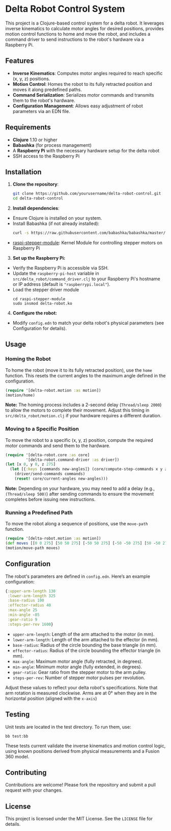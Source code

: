 # Delta Robot Control System

This project is a Clojure-based control system for a delta robot. It leverages inverse kinematics to calculate motor angles for desired positions, provides motion control functions to home and move the robot, and includes a command driver to send instructions to the robot's hardware via a Raspberry Pi.

## Features

- **Inverse Kinematics**: Computes motor angles required to reach specific (x, y, z) positions.
- **Motion Control**: Homes the robot to its fully retracted position and moves it along predefined paths.
- **Command Serialization**: Serializes motor commands and transmits them to the robot's hardware.
- **Configuration Management**: Allows easy adjustment of robot parameters via an EDN file.

## Requirements

- **Clojure** 1.10 or higher
- **Babashka** (for process management)
- A **Raspberry Pi** with the necessary hardware setup for the delta robot
- SSH access to the Raspberry Pi

## Installation

1. **Clone the repository**:
   ```bash
   git clone https://github.com/yourusername/delta-robot-control.git
   cd delta-robot-control
   ```
   
2. **Install dependencies**:
- Ensure Clojure is installed on your system.
- Install Babashka (if not already installed):
  ```bash
  curl -s https://raw.githubusercontent.com/babashka/babashka/master/install | bash
  ```
- [raspi-stepper-module](https://github.com/billwinkler/raspi-stepper-module): Kernel Module for controlling stepper motors on Raspberry Pi
3. **Set up the Raspberry Pi:**
- Verify the Raspberry Pi is accessible via SSH.
- Update the `raspberry-pi-host` variable in `src/delta_robot/command_driver.clj` to your Raspberry Pi's hostname or IP address (default is `"raspberrypi.local"`).
- Load the stepper driver module
  ``` shell
  cd raspi-stepper-module
  sudo insmod delta-robot.ko
  ```

4. **Configure the robot:**
- Modify `config.edn` to match your delta robot's physical parameters (see Configuration for details).

## Usage
### Homing the Robot
To home the robot (move it to its fully retracted position), use the `home` function. This resets the current angles to the maximum angle defined in the configuration.

``` clojure
(require '[delta-robot.motion :as motion])
(motion/home)
```

**Note:** The homing process includes a 2-second delay (`Thread/sleep 2000`) to allow the motors to complete their movement. Adjust this timing in `src/delta_robot/motion.clj` if your hardware requires a different duration.

### Moving to a Specific Position
To move the robot to a specific (x, y, z) position, compute the required motor commands and send them to the hardware.

``` clojure
(require '[delta-robot.core :as core]
         '[delta-robot.command-driver :as driver])
(let [x 0, y 0, z 275]
  (let [{:keys [commands new-angles]} (core/compute-step-commands x y z)]
    (driver/send-commands commands)
    (reset! core/current-angles new-angles)))
```

**Note:** Depending on your hardware, you may need to add a delay (e.g., `(Thread/sleep 500)`) after sending commands to ensure the movement completes before issuing new instructions.

### Running a Predefined Path
To move the robot along a sequence of positions, use the `move-path` function.

``` clojure
(require '[delta-robot.motion :as motion])
(def moves [[0 0 275] [50 50 275] [-50 50 275] [-50 -50 275] [50 -50 275] [50 50 275] [0 0 275] [0 0 217]])
(motion/move-path moves)
```
## Configuration
The robot's parameters are defined in `config.edn`. Here’s an example configuration:

``` clojure
{:upper-arm-length 130
 :lower-arm-length 325
 :base-radius 100
 :effector-radius 40
 :max-angle 25
 :min-angle -85
 :gear-ratio 9
 :steps-per-rev 1600}
```

- `upper-arm-length`: Length of the arm attached to the motor (in mm).
- `lower-arm-length`: Length of the arm attached to the effector (in mm).
- `base-radius`: Radius of the circle bounding the base triangle (in mm).
- `effector-radius`: Radius of the circle bounding the effector triangle (in mm).
- `max-angle`: Maximum motor angle (fully retracted, in degrees).
- `min-angle`: Minimum motor angle (fully extended, in degrees).
- `gear-ratio`: Gear ratio from the stepper motor to the arm pulley.
- `steps-per-rev`: Number of stepper motor pulses per revolution.

Adjust these values to reflect your delta robot's specifications. Note that arm rotation is measured clockwise. Arms are at 0° when they are in the horizontal position (aligned with the `x-axis`)

## Testing
Unit tests are located in the test directory. To run them, use:

``` shell
bb test:bb
```

These tests current validate the inverse kinematics and motion control logic, using known positions derived from physical measurements and a Fusion 360 model.

## Contributing
Contributions are welcome! Please fork the repository and submit a pull request with your changes.

## License
This project is licensed under the MIT License. See the `LICENSE` file for details.

